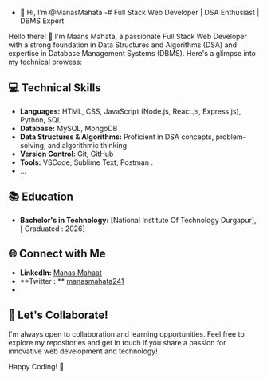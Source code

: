 - 👋 Hi, I’m @ManasMahata
-# Full Stack Web Developer | DSA Enthusiast | DBMS Expert

Hello there! 👋 I'm Maans Mahata, a passionate Full Stack Web Developer with a strong foundation in Data Structures and Algorithms (DSA) and expertise in Database Management Systems (DBMS). Here's a glimpse into my technical prowess:

## 💻 Technical Skills
- **Languages:** HTML, CSS, JavaScript (Node.js, React.js, Express.js), Python, SQL
- **Database:** MySQL, MongoDB
- **Data Structures & Algorithms:** Proficient in DSA concepts, problem-solving, and algorithmic thinking
- **Version Control:** Git, GitHub
- **Tools:** VSCode, Sublime Text, Postman
.
- ...

## 📚 Education
- **Bachelor's in Technology:** [National Institute Of Technology Durgapur], [ Graduated : 2026]

## 🌐 Connect with Me
- **LinkedIn:** [Manas Mahaat](https://www.linkedin.com/in/manas-mahata-09bb53256/)
- **Twitter : ** [manasmahata241](https://twitter.com/manasmahata241)
- 

## 🤝 Let's Collaborate!
I'm always open to collaboration and learning opportunities. Feel free to explore my repositories and get in touch if you share a passion for innovative web development and technology!

Happy Coding! 🚀

<!---
ManasMahata/ManasMahata is a ✨ special ✨ repository because its `README.md` (this file) appears on your GitHub profile.
You can click the Preview link to take a look at your changes.
--->

